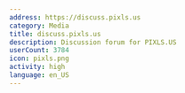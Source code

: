 ```yaml
---
address: https://discuss.pixls.us
category: Media
title: discuss.pixls.us
description: Discussion forum for PIXLS.US
userCount: 3784
icon: pixls.png
activity: high
language: en_US
---
```

